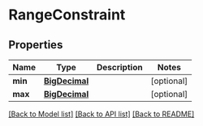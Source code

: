 # RangeConstraint

## Properties
Name | Type | Description | Notes
------------ | ------------- | ------------- | -------------
**min** | [**BigDecimal**](BigDecimal.md) |  | [optional] 
**max** | [**BigDecimal**](BigDecimal.md) |  | [optional] 

[[Back to Model list]](../README.md#documentation-for-models) [[Back to API list]](../README.md#documentation-for-api-endpoints) [[Back to README]](../README.md)

